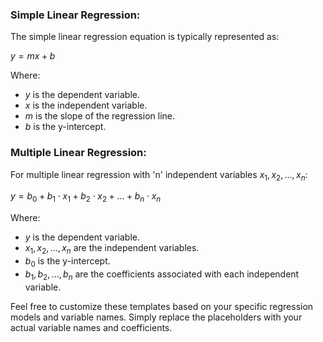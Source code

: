 ### Simple Linear Regression:
The simple linear regression equation is typically represented as:

$y = mx + b$

Where:
- $y$ is the dependent variable.
- $x$ is the independent variable.
- $m$ is the slope of the regression line.
- $b$ is the y-intercept.

### Multiple Linear Regression:
For multiple linear regression with 'n' independent variables $x_1, x_2, ..., x_n$:

$y = b_0 + b_1 \cdot x_1 + b_2 \cdot x_2 + ... + b_n \cdot x_n$

Where:
- $y$ is the dependent variable.
- $x_1, x_2, ..., x_n$ are the independent variables.
- $b_0$ is the y-intercept.
- $b_1, b_2, ..., b_n$ are the coefficients associated with each independent variable.

Feel free to customize these templates based on your specific regression models and variable names. Simply replace the placeholders with your actual variable names and coefficients.
